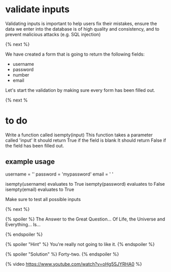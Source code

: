# validate inputs
Validating inputs is important to help users fix their mistakes, ensure the data we enter into the database is of high quality and consistency, and to prevent malicious attacks (e.g. SQL injection)

{% next %}

We have created a form that is going to return the following fields:
- username
- password
- number
- email

Let's start the validation by making sure every form has been filled out. 

{% next %

# to do
Write a function called isempty(input)
This function takes a parameter called 'input'
It should return True if the field is blank
It should return False if the field has been filled out. 

## example usage
username = ''
password = 'mypassword'
email = '     '

isempty(username) evaluates to True
isempty(password) evaluates to False
isempty(email) evaluates to True

Make sure to test all possible inputs

{% next %}




{% spoiler %} The Answer to the Great Question... Of Life, the Universe and Everything... Is...

{% endspoiler %}

{% spoiler "Hint" %} You're really not going to like it. {% endspoiler %}

{% spoiler "Solution" %} Forty-two. {% endspoiler %}

{% video https://www.youtube.com/watch?v=oHg5SJYRHA0 %}
